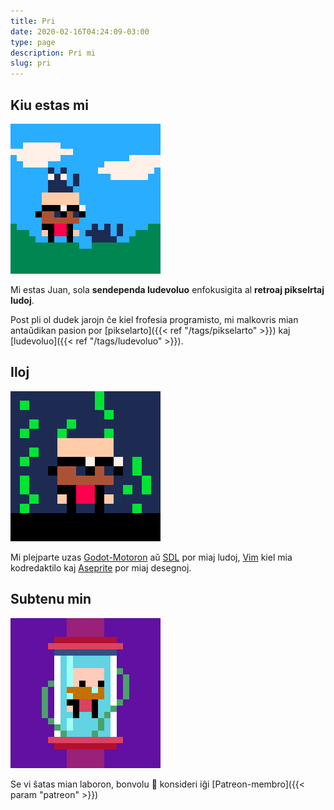 ```yaml
---
title: Pri
date: 2020-02-16T04:24:09-03:00
type: page
description: Pri mi
slug: pri
---
```


## Kiu estas mi

![jc](jc_with_cats.gif)

Mi estas Juan, sola **sendependa ludevoluo** enfokusigita al **retroaj pikselrtaj ludoj**.

Post pli ol dudek jarojn ĉe kiel frofesia programisto, mi malkovris mian antaŭdikan pasion por [pikselarto]({{< ref "/tags/pikselarto" >}}) kaj [ludevoluo]({{< ref "/tags/ludevoluo" >}}).

## Iloj

![jc](jc_matrix.gif)

Mi plejparte uzas [Godot-Motoron](https://godotengine.org) aŭ [SDL](https://libsdl.org) por miaj ludoj, [Vim](https://vim.org) kiel mia kodredaktilo kaj [Aseprite](https://aseprite.org) por miaj desegnoj.

## Subtenu min

![jc](jc_rotating.gif)

Se vi ŝatas mian laboron, bonvolu :pray: konsideri iĝi [Patreon-membro]({{< param "patreon" >}})
